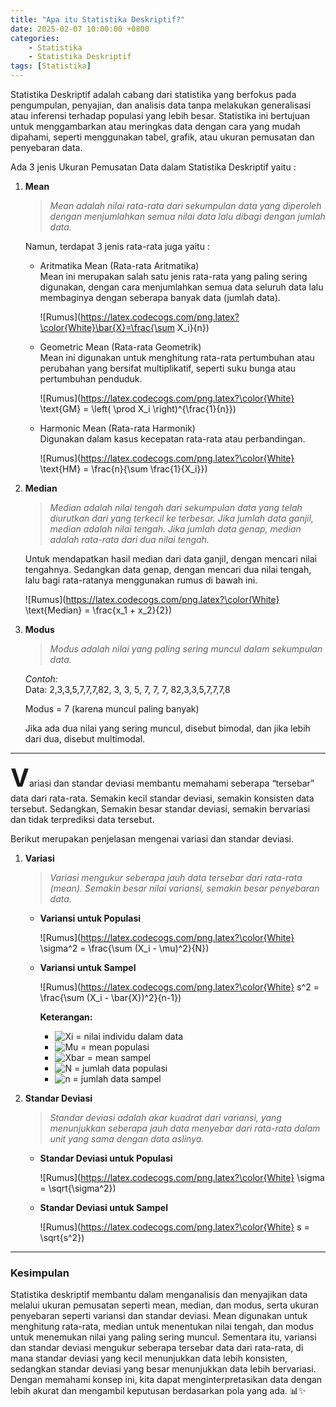 ```yaml
---
title: "Apa itu Statistika Deskriptif?"
date: 2025-02-07 10:00:00 +0800
categories: 
    - Statistika
    - Statistika Deskriptif
tags: [Statistika]
---
```


Statistika Deskriptif adalah cabang dari statistika yang berfokus pada pengumpulan, penyajian, dan analisis data tanpa melakukan generalisasi atau inferensi terhadap populasi yang lebih besar. Statistika ini bertujuan untuk menggambarkan atau meringkas data dengan cara yang mudah dipahami, seperti menggunakan tabel, grafik, atau ukuran pemusatan dan penyebaran data.

Ada 3 jenis Ukuran Pemusatan Data dalam Statistika Deskriptif yaitu :

1. **Mean** 

    > *Mean adalah nilai rata-rata dari sekumpulan data yang diperoleh dengan menjumlahkan semua nilai data lalu dibagi dengan jumlah data.*

    Namun, terdapat 3 jenis rata-rata juga yaitu :

    * Aritmatika Mean (Rata-rata Aritmatika)<br>
        Mean ini merupakan salah satu jenis rata-rata yang paling sering digunakan, dengan cara menjumlahkan semua data seluruh data lalu membaginya dengan seberapa banyak data (jumlah data).

        ![Rumus](https://latex.codecogs.com/png.latex?\color{White}\bar{X}=\frac{\sum X_i}{n})

    * Geometric Mean (Rata-rata Geometrik)<br>
        Mean ini digunakan untuk menghitung rata-rata pertumbuhan atau perubahan yang bersifat multiplikatif, seperti suku bunga atau pertumbuhan penduduk.

        ![Rumus](https://latex.codecogs.com/png.latex?\color{White} \text{GM} = \left( \prod X_i \right)^{\frac{1}{n}})

    * Harmonic Mean (Rata-rata Harmonik)<br>
        Digunakan dalam kasus kecepatan rata-rata atau perbandingan.

        ![Rumus](https://latex.codecogs.com/png.latex?\color{White} \text{HM} = \frac{n}{\sum \frac{1}{X_i}})

2. **Median**

    > *Median adalah nilai tengah dari sekumpulan data yang telah diurutkan dari yang terkecil ke terbesar. Jika jumlah data ganjil, median adalah nilai tengah. Jika jumlah data genap, median adalah rata-rata dari dua nilai tengah.*

    Untuk mendapatkan hasil median dari data ganjil, dengan mencari nilai tengahnya. Sedangkan data genap, dengan mencari dua nilai tengah, lalu bagi rata-ratanya menggunakan rumus di bawah ini.

    ![Rumus](https://latex.codecogs.com/png.latex?\color{White} \text{Median} = \frac{x_1 + x_2}{2})

3. **Modus**

    > *Modus adalah nilai yang paling sering muncul dalam sekumpulan data.*

    *Contoh:*<br>
    Data: 2,3,3,5,7,7,7,82, 3, 3, 5, 7, 7, 7, 82,3,3,5,7,7,7,8

    Modus = 7 (karena muncul paling banyak)

    Jika ada dua nilai yang sering muncul, disebut bimodal, dan jika lebih dari dua, disebut multimodal.

---

<span style="font-size: 40px; font-weight: bold;">V</span>ariasi dan standar deviasi membantu memahami seberapa “tersebar” data dari rata-rata. Semakin kecil standar deviasi, semakin konsisten data tersebut. Sedangkan, Semakin besar standar deviasi, semakin bervariasi dan tidak terprediksi data tersebut.

Berikut merupakan penjelasan mengenai variasi dan standar deviasi.

1. **Variasi**
    > *Variasi mengukur seberapa jauh data tersebar dari rata-rata (mean). Semakin besar nilai variansi, semakin besar penyebaran data.*

     * **Variansi untuk Populasi** 

        ![Rumus](https://latex.codecogs.com/png.latex?\color{White} \sigma^2 = \frac{\sum (X_i - \mu)^2}{N})
     * **Variansi untuk Sampel**

        ![Rumus](https://latex.codecogs.com/png.latex?\color{White} s^2 = \frac{\sum (X_i - \bar{X})^2}{n-1})
        
        **Keterangan:**  
        - ![Xi](https://latex.codecogs.com/png.latex?\color{White}X_i) = nilai individu dalam data  
        - ![Mu](https://latex.codecogs.com/png.latex?\color{White}\mu) = mean populasi  
        - ![Xbar](https://latex.codecogs.com/png.latex?\color{White}\bar{X}) = mean sampel  
        - ![N](https://latex.codecogs.com/png.latex?\color{White}N) = jumlah data populasi  
        - ![n](https://latex.codecogs.com/png.latex?\color{White}n) = jumlah data sampel  

2. **Standar Deviasi**
    > *Standar deviasi adalah akar kuadrat dari variansi, yang menunjukkan seberapa jauh data menyebar dari rata-rata dalam unit yang sama dengan data aslinya.*

    - **Standar Deviasi untuk Populasi**  
        
        ![Rumus](https://latex.codecogs.com/png.latex?\color{White} \sigma = \sqrt{\sigma^2})  

    - **Standar Deviasi untuk Sampel**  
        
        ![Rumus](https://latex.codecogs.com/png.latex?\color{White} s = \sqrt{s^2})  

---
### Kesimpulan
Statistika deskriptif membantu dalam menganalisis dan menyajikan data melalui ukuran pemusatan seperti mean, median, dan modus, serta ukuran penyebaran seperti variansi dan standar deviasi. Mean digunakan untuk menghitung rata-rata, median untuk menentukan nilai tengah, dan modus untuk menemukan nilai yang paling sering muncul. Sementara itu, variansi dan standar deviasi mengukur seberapa tersebar data dari rata-rata, di mana standar deviasi yang kecil menunjukkan data lebih konsisten, sedangkan standar deviasi yang besar menunjukkan data lebih bervariasi. Dengan memahami konsep ini, kita dapat menginterpretasikan data dengan lebih akurat dan mengambil keputusan berdasarkan pola yang ada. 📊✨